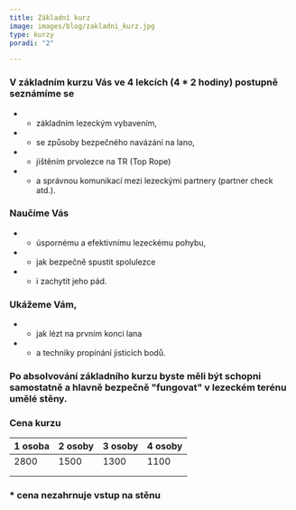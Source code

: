 ```yaml
---
title: Základní kurz
image: images/blog/zakladni_kurz.jpg
type: kurzy
poradi: "2"

---
```

### V základním kurzu Vás ve 4 lekcích (4 * 2 hodiny) postupně seznámíme se

* - základním lezeckým vybavením,
* - se způsoby bezpečného navázání na lano,
* - jištěním prvolezce na TR (Top Rope)
* - a správnou komunikací mezi lezeckými partnery (partner check atd.).

### Naučíme Vás

* - úspornému a efektivnímu lezeckému pohybu,
* - jak bezpečně spustit spolulezce
* - i zachytit jeho pád.

### Ukážeme Vám,

* - jak lézt na prvním konci lana
* - a techniky propínání jisticích bodů.

### Po absolvování základního kurzu byste měli být schopni samostatně a hlavně bezpečně "fungovat" v lezeckém terénu umělé stěny.

### Cena kurzu

| 1 osoba | 2 osoby | 3 osoby | 4 osoby |
| --- | --- | --- | --- |
| 2800 | 1500 | 1300 | 1100 |
|  |  |  |  |
|  |  |  |  |

### * cena nezahrnuje vstup na stěnu